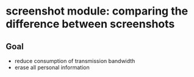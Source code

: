 # screenshot module: comparing the difference between screenshots

## Goal

- reduce consumption of transmission bandwidth
- erase all personal information
